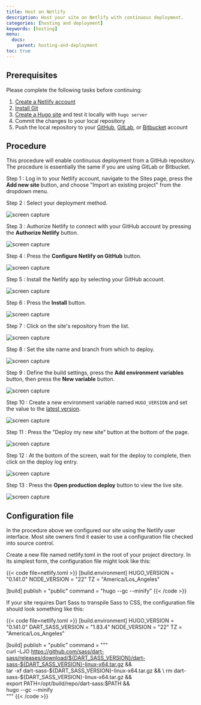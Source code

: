 ```yaml
---
title: Host on Netlify
description: Host your site on Netlify with continuous deployment.
categories: [hosting and deployment]
keywords: [hosting]
menu:
  docs:
    parent: hosting-and-deployment
toc: true
---
```


## Prerequisites

Please complete the following tasks before continuing:

1. [Create a Netlify account]
2. [Install Git]
3. [Create a Hugo site] and test it locally with `hugo server`
4. Commit the changes to your local repository
5. Push the local repository to your [GitHub], [GitLab], or [Bitbucket] account

[Bitbucket]: https://bitbucket.org/product
[Create a Hugo site]: /getting-started/quick-start/
[Create a Netlify account]: https://app.netlify.com/signup
[GitHub]: https://github.com
[GitLab]: https://about.gitlab.com/
[Install Git]: https://git-scm.com/book/en/v2/Getting-Started-Installing-Git

## Procedure

This procedure will enable continuous deployment from a GitHub repository. The procedure is essentially the same if you are using GitLab or Bitbucket.

Step 1
: Log in to your Netlify account, navigate to the Sites page, press the **Add new site** button, and choose "Import an existing project" from the dropdown menu.

Step 2
: Select your deployment method.

  ![screen capture](netlify-step-02.png)

Step 3
: Authorize Netlify to connect with your GitHub account by pressing the **Authorize Netlify** button.

  ![screen capture](netlify-step-03.png)

Step 4
: Press the **Configure Netlify on GitHub** button.

  ![screen capture](netlify-step-04.png)

Step 5
: Install the Netlify app by selecting your GitHub account.

  ![screen capture](netlify-step-05.png)

Step 6
: Press the **Install** button.

  ![screen capture](netlify-step-06.png)

Step 7
: Click on the site's repository from the list.

  ![screen capture](netlify-step-07.png)

Step 8
: Set the site name and branch from which to deploy.

  ![screen capture](netlify-step-08.png)

Step 9
: Define the build settings, press the **Add environment variables** button, then press the **New variable** button.

  ![screen capture](netlify-step-09.png)

Step 10
: Create a new environment variable named `HUGO_VERSION` and set the value to the [latest version].

[latest version]: https://github.com/gohugoio/hugo/releases/latest

  ![screen capture](netlify-step-10.png)

Step 11
: Press the "Deploy my new site" button at the bottom of the page.

  ![screen capture](netlify-step-11.png)

Step 12
: At the bottom of the screen, wait for the deploy to complete, then click on the deploy log entry.

  ![screen capture](netlify-step-12.png)

Step 13
: Press the **Open production deploy** button to view the live site.

  ![screen capture](netlify-step-13.png)

## Configuration file

In the procedure above we configured our site using the Netlify user interface. Most site owners find it easier to use a configuration file checked into source control.

Create a new file named netlify.toml in the root of your project directory. In its simplest form, the configuration file might look like this:

{{< code file=netlify.toml >}}
[build.environment]
HUGO_VERSION = "0.141.0"
NODE_VERSION = "22"
TZ = "America/Los_Angeles"

[build]
publish = "public"
command = "hugo --gc --minify"
{{< /code >}}

If your site requires Dart Sass to transpile Sass to CSS, the configuration file should look something like this:

{{< code file=netlify.toml >}}
[build.environment]
HUGO_VERSION = "0.141.0"
DART_SASS_VERSION = "1.83.4"
NODE_VERSION = "22"
TZ = "America/Los_Angeles"

[build]
publish = "public"
command = """\
  curl -LJO https://github.com/sass/dart-sass/releases/download/${DART_SASS_VERSION}/dart-sass-${DART_SASS_VERSION}-linux-x64.tar.gz && \
  tar -xf dart-sass-${DART_SASS_VERSION}-linux-x64.tar.gz && \
  rm dart-sass-${DART_SASS_VERSION}-linux-x64.tar.gz && \
  export PATH=/opt/build/repo/dart-sass:$PATH && \
  hugo --gc --minify \
  """
{{< /code >}}
